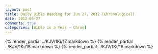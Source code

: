 ```yaml
---
layout: post
title: Daily Bible Reading for Jun 27, 2012 (Chronological)
date: 2012-06-27
comments: true
categories: [Bible in a Year - Chron]
---
```

{% render_partial ../KJV/1Ki/17.markdown %}
{% render_partial ../KJV/1Ki/18.markdown %}
{% render_partial ../KJV/1Ki/19.markdown %}
